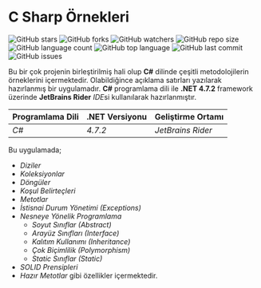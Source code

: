 # C Sharp Örnekleri

![GitHub stars](https://img.shields.io/github/stars/coderserdar/CSharpOrnekleri?style=social) ![GitHub forks](https://img.shields.io/github/forks/coderserdar/CSharpOrnekleri?style=social) ![GitHub watchers](https://img.shields.io/github/watchers/coderserdar/CSharpOrnekleri?style=social) ![GitHub repo size](https://img.shields.io/github/repo-size/coderserdar/CSharpOrnekleri?style=plastic) ![GitHub language count](https://img.shields.io/github/languages/count/coderserdar/CSharpOrnekleri?style=plastic) ![GitHub top language](https://img.shields.io/github/languages/top/coderserdar/CSharpOrnekleri?style=plastic) ![GitHub last commit](https://img.shields.io/github/last-commit/coderserdar/CSharpOrnekleri?color=red&style=plastic) ![GitHub issues](https://img.shields.io/github/issues/coderserdar/CSharpOrnekleri)

Bu bir çok projenin birleştirilmiş hali olup **C#** dilinde çeşitli metodolojilerin örneklerini içermektedir.
Olabildiğince açıklama satırları yazılarak hazırlanmış bir uygulamadır.
**C#** programlama dili ile **.NET 4.7.2** framework üzerinde **JetBrains Rider** *IDE*si kullanılarak hazırlanmıştır. 

|  Programlama Dili  |  .NET Versiyonu  | Geliştirme Ortamı |
|------------------------|----------------|----------------------|
|          *C#*          |      *4.7.2*     | *JetBrains Rider* |

Bu uygulamada;

 - *Diziler*
 - *Koleksiyonlar*
 - *Döngüler*
 - *Koşul Belirteçleri*
 - *Metotlar*
 - *İstisnai Durum Yönetimi (Exceptions)*
 - *Nesneye Yönelik Programlama*
 	+ *Soyut Sınıflar (Abstract)*
	+ *Arayüz Sınıfları (Interface)*
	+ *Kalıtım Kullanımı (Inheritance)*
	+ *Çok Biçimlilik (Polymorphism)*
	+ *Static Sınıflar (Static)*
 - *SOLID Prensipleri*
 - *Hazır Metotlar* gibi özellikler içermektedir.